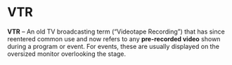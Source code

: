 # VTR

**VTR** – An old TV broadcasting term (“Videotape Recording”) that has since reentered common use and now refers to any **pre-recorded video** shown during a program or event. For events, these are usually displayed on the oversized monitor overlooking the stage.
